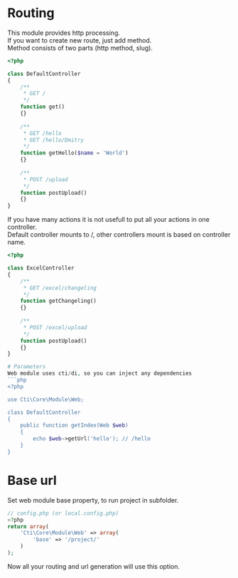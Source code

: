 # Routing
This module provides http processing.  
If you want to create new route, just add method.  
Method consists of two parts (http method, slug).

```php
<?php

class DefaultController
{
    /**
     * GET /
     */
    function get()
    {}
    
    /**
     * GET /hello
     * GET /hello/Dmitry
     */
    function getHello($name = 'World')
    {}
    
    /**
     * POST /upload
     */
    function postUpload()
    {}
}
```

If you have many actions it is not usefull to put all your actions in one controller.  
Default controller mounts to /, other controllers mount is based on controller name.  

```php
<?php

class ExcelController
{
    /**
     * GET /excel/changeling
     */
    function getChangeling()
    {}
    
    /**
     * POST /excel/upload
     */
    function postUpload()
    {}
}

# Parameters
Web module uses cti/di, so you can inject any dependencies
```php
<?php

use Cti\Core\Module\Web;

class DefaultController
{
    public function getIndex(Web $web)
    {
        echo $web->getUrl('hello'); // /hello
    }
}
```

# Base url
Set web module base property, to run project in subfolder.  
```php
// config.php (or local.config.php)
<?php
return array(
    'Cti\Core\Module\Web' => array(
        'base' => '/project/'
    )
);
```
Now all your routing and url generation will use this option.
